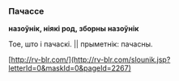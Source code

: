 ### Пачассе
**назоўнік, ніякі род, зборны назоўнік**

Тое, што і пачаскі. || прыметнік: пачасны.

<a rel="author">[http://rv-blr.com/](http://rv-blr.com/slounik.jsp?letterId=0&maskId=0&pageId=2267)</a>
